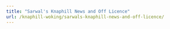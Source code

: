 ```yaml
---
title: "Sarwal's Knaphill News and Off Licence"
url: /knaphill-woking/sarwals-knaphill-news-and-off-licence/
---
```

